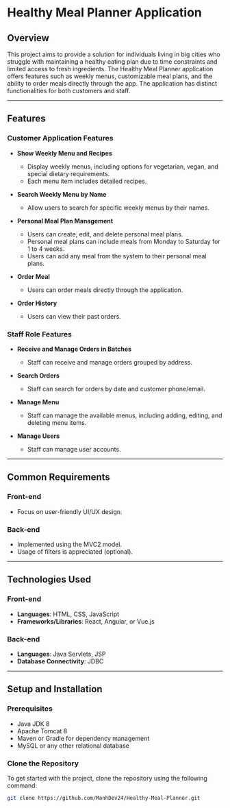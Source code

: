 # Healthy Meal Planner Application

## Overview
This project aims to provide a solution for individuals living in big cities who struggle with maintaining a healthy eating plan due to time constraints and limited access to fresh ingredients. The Healthy Meal Planner application offers features such as weekly menus, customizable meal plans, and the ability to order meals directly through the app. The application has distinct functionalities for both customers and staff.

---

## Features

### Customer Application Features

- **Show Weekly Menu and Recipes**
  - Display weekly menus, including options for vegetarian, vegan, and special dietary requirements.
  - Each menu item includes detailed recipes.

- **Search Weekly Menu by Name**
  - Allow users to search for specific weekly menus by their names.

- **Personal Meal Plan Management**
  - Users can create, edit, and delete personal meal plans.
  - Personal meal plans can include meals from Monday to Saturday for 1 to 4 weeks.
  - Users can add any meal from the system to their personal meal plans.

- **Order Meal**
  - Users can order meals directly through the application.

- **Order History**
  - Users can view their past orders.

### Staff Role Features

- **Receive and Manage Orders in Batches**
  - Staff can receive and manage orders grouped by address.

- **Search Orders**
  - Staff can search for orders by date and customer phone/email.

- **Manage Menu**
  - Staff can manage the available menus, including adding, editing, and deleting menu items.

- **Manage Users**
  - Staff can manage user accounts.

---

## Common Requirements

### Front-end
- Focus on user-friendly UI/UX design.

### Back-end
- Implemented using the MVC2 model.
- Usage of filters is appreciated (optional).

---

## Technologies Used

### Front-end
- **Languages**: HTML, CSS, JavaScript
- **Frameworks/Libraries**: React, Angular, or Vue.js

### Back-end
- **Languages**: Java Servlets, JSP
- **Database Connectivity**: JDBC

---

## Setup and Installation

### Prerequisites
- Java JDK 8
- Apache Tomcat 8
- Maven or Gradle for dependency management
- MySQL or any other relational database

### Clone the Repository
To get started with the project, clone the repository using the following command:
```bash
git clone https://github.com/ManhDev24/Healthy-Meal-Planner.git
